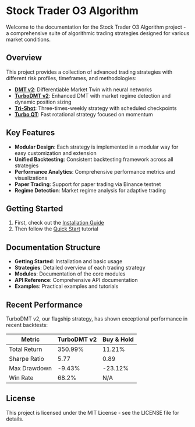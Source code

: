 # Stock Trader O3 Algorithm

Welcome to the documentation for the Stock Trader O3 Algorithm project - a comprehensive suite of algorithmic trading strategies designed for various market conditions.

## Overview

This project provides a collection of advanced trading strategies with different risk profiles, timeframes, and methodologies:

- **[DMT v2](strategies/dmt-v2.md)**: Differentiable Market Twin with neural networks
- **[TurboDMT v2](strategies/turbo-dmt-v2.md)**: Enhanced DMT with market regime detection and dynamic position sizing
- **[Tri-Shot](strategies/tri-shot.md)**: Three-times-weekly strategy with scheduled checkpoints
- **[Turbo QT](strategies/turbo-qt.md)**: Fast rotational strategy focused on momentum

## Key Features

- **Modular Design**: Each strategy is implemented in a modular way for easy customization and extension
- **Unified Backtesting**: Consistent backtesting framework across all strategies
- **Performance Analytics**: Comprehensive performance metrics and visualizations
- **Paper Trading**: Support for paper trading via Binance testnet
- **Regime Detection**: Market regime analysis for adaptive trading

## Getting Started

1. First, check out the [Installation Guide](getting-started/installation.md)
2. Then follow the [Quick Start](getting-started/quick-start.md) tutorial

## Documentation Structure

- **Getting Started**: Installation and basic usage
- **Strategies**: Detailed overview of each trading strategy
- **Modules**: Documentation of the core modules
- **API Reference**: Comprehensive API documentation
- **Examples**: Practical examples and tutorials

## Recent Performance

TurboDMT v2, our flagship strategy, has shown exceptional performance in recent backtests:

| Metric | TurboDMT v2 | Buy & Hold |
|--------|-------------|------------|
| Total Return | 350.99% | 11.21% |
| Sharpe Ratio | 5.77 | 0.89 |
| Max Drawdown | -9.43% | -23.12% |
| Win Rate | 68.2% | N/A |

## License

This project is licensed under the MIT License - see the LICENSE file for details.
